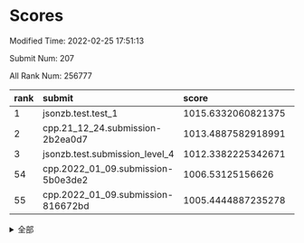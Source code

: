 # Scores

Modified Time: 2022-02-25 17:51:13

Submit Num: 207

All Rank Num: 256777

| rank |               submit               |       score        |       sigma        | pk_num |
| :--- | :--------------------------------- | :----------------- | :----------------- | :----- |
| 1    | jsonzb.test.test_1                 | 1015.6332060821375 | 0.8986379480265984 | 4961   |
| 2    | cpp.21_12_24.submission-2b2ea0d7   | 1013.4887582918991 | 0.8225440327957875 | 4962   |
| 3    | jsonzb.test.submission_level_4     | 1012.3382225342671 | 0.8049823911037233 | 4960   |
| 54   | cpp.2022_01_09.submission-5b0e3de2 | 1006.53125156626   | 0.7208844862461392 | 4960   |
| 55   | cpp.2022_01_09.submission-816672bd | 1005.4444887235278 | 0.7190436273454304 | 4965   |


<details>
<summary>全部</summary>

| rank |                 submit                 |       score        |       sigma        | pk_num |
| :--- | :------------------------------------- | :----------------- | :----------------- | :----- |
| 1    | jsonzb.test.test_1                     | 1015.6332060821375 | 0.8986379480265984 | 4961   |
| 2    | cpp.21_12_24.submission-2b2ea0d7       | 1013.4887582918991 | 0.8225440327957875 | 4962   |
| 3    | jsonzb.test.submission_level_4         | 1012.3382225342671 | 0.8049823911037233 | 4960   |
| 4    | gobigger.level_3.submission_level_3_24 | 1011.6930391308281 | 0.7790993545127397 | 4963   |
| 5    | gobigger.level_3.submission_level_3_31 | 1011.3022188032063 | 0.7762422470254852 | 4958   |
| 6    | gobigger.level_3.submission_level_3_8  | 1011.0606151734738 | 0.7617514671290917 | 4965   |
| 7    | gobigger.level_3.submission_level_3_38 | 1011.0362647245782 | 0.7681239411985327 | 4964   |
| 8    | gobigger.level_3.submission_level_3_5  | 1010.9997965545504 | 0.7707772387635984 | 4964   |
| 9    | gobigger.level_3.submission_level_3_13 | 1010.8581629279244 | 0.7654027080348308 | 4961   |
| 10   | gobigger.level_3.submission_level_3_35 | 1010.7982552892643 | 0.7573745204752577 | 4962   |
| 11   | gobigger.level_3.submission_level_3_10 | 1010.7873642900594 | 0.7685449136072394 | 4965   |
| 12   | gobigger.level_3.submission_level_3_12 | 1010.7296865491298 | 0.7603506537075402 | 4960   |
| 13   | gobigger.level_3.submission_level_3_27 | 1010.6528778352289 | 0.7731745596716848 | 4963   |
| 14   | gobigger.level_3.submission_level_3_20 | 1010.6498430691884 | 0.760015318760662  | 4959   |
| 15   | gobigger.level_3.submission_level_3_9  | 1010.5947321445066 | 0.7526695804711219 | 4964   |
| 16   | gobigger.level_3.submission_level_3_49 | 1010.5772564064448 | 0.7621039932353695 | 4962   |
| 17   | gobigger.level_3.submission_level_3_4  | 1010.5770041392029 | 0.7568262911511824 | 4960   |
| 18   | gobigger.level_3.submission_level_3_44 | 1010.5431219805065 | 0.769172477480365  | 4965   |
| 19   | gobigger.level_3.submission_level_3_39 | 1010.5356158840682 | 0.7689686573443791 | 4964   |
| 20   | gobigger.level_3.submission_level_3_17 | 1010.4487986414131 | 0.7688659173787941 | 4962   |
| 21   | gobigger.level_3.submission_level_3_29 | 1010.3995566524047 | 0.7558900918329635 | 4963   |
| 22   | gobigger.level_3.submission_level_3_6  | 1010.3658595341999 | 0.7636158400958473 | 4960   |
| 23   | gobigger.level_3.submission_level_3_30 | 1010.29620838757   | 0.7596308633869344 | 4962   |
| 24   | gobigger.level_3.submission_level_3_33 | 1010.2578099873695 | 0.750291659992753  | 4963   |
| 25   | gobigger.level_3.submission_level_3_0  | 1010.2284178470956 | 0.7615509393996487 | 4962   |
| 26   | gobigger.level_3.submission_level_3_32 | 1010.0941466044185 | 0.765262412162817  | 4960   |
| 27   | gobigger.level_3.submission_level_3_37 | 1010.0693086896468 | 0.7644163052544647 | 4956   |
| 28   | gobigger.level_3.submission_level_3_48 | 1010.0212399621544 | 0.7502539626661893 | 4960   |
| 29   | gobigger.level_3.submission_level_3_41 | 1009.9965062600571 | 0.7518985220396103 | 4961   |
| 30   | gobigger.level_3.submission_level_3_28 | 1009.9674373738807 | 0.7562566382376903 | 4966   |
| 31   | gobigger.level_3.submission_level_3_23 | 1009.939259524328  | 0.7522818680740053 | 4963   |
| 32   | gobigger.level_3.submission_level_3_45 | 1009.8982588489595 | 0.7683102571742989 | 4962   |
| 33   | gobigger.level_3.submission_level_3_47 | 1009.8668659346853 | 0.7863216534906211 | 4960   |
| 34   | gobigger.level_3.submission_level_3_26 | 1009.8255031041693 | 0.7407749767850274 | 4962   |
| 35   | gobigger.level_3.submission_level_3_14 | 1009.6635018096202 | 0.760815093265215  | 4965   |
| 36   | gobigger.level_3.submission_level_3_43 | 1009.5919108003704 | 0.7512898541440666 | 4960   |
| 37   | gobigger.level_3.submission_level_3_25 | 1009.5668684438311 | 0.7540668885295989 | 4961   |
| 38   | gobigger.level_3.submission_level_3_18 | 1009.5593547424126 | 0.7662003538173577 | 4965   |
| 39   | gobigger.level_3.submission_level_3_3  | 1009.4625385012437 | 0.7628710350923544 | 4959   |
| 40   | gobigger.level_3.submission_level_3_19 | 1009.432620701439  | 0.7568009604961392 | 4960   |
| 41   | gobigger.level_3.submission_level_3_36 | 1009.3751993138349 | 0.7470969045006504 | 4966   |
| 42   | gobigger.level_3.submission_level_3_21 | 1009.3699139334785 | 0.7560859195054427 | 4967   |
| 43   | gobigger.level_3.submission_level_3_2  | 1009.3463853251418 | 0.7464887893921524 | 4961   |
| 44   | gobigger.level_3.submission_level_3_22 | 1009.3228219386655 | 0.7512074279500713 | 4964   |
| 45   | gobigger.level_3.submission_level_3_34 | 1009.3134362110693 | 0.7481410115336203 | 4959   |
| 46   | gobigger.level_3.submission_level_3_1  | 1009.2960269323128 | 0.7420850288137828 | 4964   |
| 47   | gobigger.level_3.submission_level_3_11 | 1009.072194259892  | 0.7404932618099163 | 4967   |
| 48   | gobigger.level_3.submission_level_3_40 | 1008.9618455333166 | 0.7396338492487443 | 4966   |
| 49   | gobigger.level_3.submission_level_3_7  | 1008.9226649176187 | 0.7462069600466703 | 4963   |
| 50   | gobigger.level_3.submission_level_3_16 | 1008.766263892718  | 0.7437535831872242 | 4960   |
| 51   | gobigger.level_3.submission_level_3_46 | 1008.612329363577  | 0.7390521569167127 | 4964   |
| 52   | gobigger.level_3.submission_level_3_15 | 1008.5534970350527 | 0.7380847699910216 | 4968   |
| 53   | gobigger.level_3.submission_level_3_42 | 1008.5521043276572 | 0.7441336486634338 | 4960   |
| 54   | cpp.2022_01_09.submission-5b0e3de2     | 1006.53125156626   | 0.7208844862461392 | 4960   |
| 55   | cpp.2022_01_09.submission-816672bd     | 1005.4444887235278 | 0.7190436273454304 | 4965   |
| 56   | gobigger.level_1.submission_level_1_1  | 1005.2431902584256 | 0.7353875597693447 | 4962   |
| 57   | gobigger.level_1.submission_level_1_37 | 1004.3970788307798 | 0.7273557365356004 | 4962   |
| 58   | gobigger.level_1.submission_level_1_10 | 1004.3945911762827 | 0.7287555798321125 | 4962   |
| 59   | gobigger.level_1.submission_level_1_5  | 1004.3576880517857 | 0.7159460737536024 | 4965   |
| 60   | gobigger.level_1.submission_level_1_24 | 1004.349783744475  | 0.7172446775303725 | 4965   |
| 61   | gobigger.level_1.submission_level_1_47 | 1004.3482272744029 | 0.716311100598417  | 4956   |
| 62   | gobigger.level_1.submission_level_1_4  | 1004.2124265569187 | 0.7335297710293923 | 4962   |
| 63   | gobigger.level_1.submission_level_1_27 | 1004.0047785658917 | 0.7109700416665699 | 4964   |
| 64   | gobigger.level_1.submission_level_1_35 | 1003.9969407900506 | 0.721118552849492  | 4962   |
| 65   | gobigger.level_1.submission_level_1_45 | 1003.9457560687478 | 0.7261696126660181 | 4962   |
| 66   | gobigger.level_1.submission_level_1_49 | 1003.9120258424583 | 0.7218508384410028 | 4964   |
| 67   | gobigger.level_1.submission_level_1_12 | 1003.7890616319178 | 0.7142597711592052 | 4966   |
| 68   | gobigger.level_1.submission_level_1_31 | 1003.781229049011  | 0.7035219557122929 | 4963   |
| 69   | gobigger.level_1.submission_level_1_22 | 1003.7155004621936 | 0.7156207999774848 | 4960   |
| 70   | gobigger.level_1.submission_level_1_19 | 1003.6781643523512 | 0.7112504497231941 | 4959   |
| 71   | gobigger.level_1.submission_level_1_13 | 1003.6435269890717 | 0.7041838543431072 | 4964   |
| 72   | gobigger.level_1.submission_level_1_46 | 1003.5958837946737 | 0.7157236209213679 | 4961   |
| 73   | gobigger.level_1.submission_level_1_14 | 1003.5772048955318 | 0.7209055367399896 | 4966   |
| 74   | gobigger.level_1.submission_level_1_32 | 1003.4791667471467 | 0.7260020384567881 | 4962   |
| 75   | gobigger.level_1.submission_level_1_40 | 1003.4787297706707 | 0.7253452184265605 | 4963   |
| 76   | gobigger.level_1.submission_level_1_43 | 1003.4556876256804 | 0.713474595369737  | 4961   |
| 77   | gobigger.level_1.submission_level_1_16 | 1003.4329976177547 | 0.715094236289861  | 4962   |
| 78   | gobigger.level_1.submission_level_1_36 | 1003.4009599501808 | 0.7282073580997082 | 4961   |
| 79   | gobigger.level_1.submission_level_1_23 | 1003.3902047507745 | 0.7265429609104954 | 4967   |
| 80   | gobigger.level_1.submission_level_1_17 | 1003.3861459933264 | 0.7356622237109924 | 4963   |
| 81   | gobigger.level_1.submission_level_1_6  | 1003.1447014679395 | 0.7201960501539538 | 4965   |
| 82   | gobigger.level_1.submission_level_1_38 | 1003.1428535431527 | 0.7187682980841656 | 4958   |
| 83   | gobigger.level_1.submission_level_1_20 | 1003.106894698156  | 0.7172673201586849 | 4960   |
| 84   | gobigger.level_1.submission_level_1_33 | 1003.0946267999186 | 0.7057997459963853 | 4962   |
| 85   | gobigger.level_1.submission_level_1_42 | 1003.0567159592056 | 0.7222821118979387 | 4960   |
| 86   | gobigger.level_1.submission_level_1_11 | 1002.9296690919449 | 0.7345086201688868 | 4958   |
| 87   | gobigger.level_1.submission_level_1_26 | 1002.8667741894642 | 0.7137599703632913 | 4966   |
| 88   | gobigger.level_1.submission_level_1_29 | 1002.8539679268506 | 0.721368718807758  | 4966   |
| 89   | gobigger.level_1.submission_level_1_28 | 1002.8489607497593 | 0.7147362062690176 | 4962   |
| 90   | gobigger.level_1.submission_level_1_7  | 1002.8276941962781 | 0.7114556137855771 | 4958   |
| 91   | gobigger.level_1.submission_level_1_25 | 1002.7972391944907 | 0.7059752420167185 | 4963   |
| 92   | gobigger.level_1.submission_level_1_39 | 1002.7298600682251 | 0.7269905898421004 | 4959   |
| 93   | gobigger.level_1.submission_level_1_48 | 1002.7220767331679 | 0.7141269871872894 | 4958   |
| 94   | gobigger.level_1.submission_level_1_0  | 1002.6953150737564 | 0.7084271174901474 | 4964   |
| 95   | gobigger.level_1.submission_level_1_44 | 1002.5624001261159 | 0.7123230769617309 | 4960   |
| 96   | gobigger.level_1.submission_level_1_9  | 1002.5359749563037 | 0.7149311241323663 | 4960   |
| 97   | gobigger.level_1.submission_level_1_34 | 1002.4640499368754 | 0.7189487672975781 | 4961   |
| 98   | gobigger.level_1.submission_level_1_15 | 1002.4526500051551 | 0.7155476944599961 | 4962   |
| 99   | gobigger.level_1.submission_level_1_2  | 1002.385997060817  | 0.7072335292418819 | 4965   |
| 100  | gobigger.level_1.submission_level_1_18 | 1002.2950409532433 | 0.7130916566927185 | 4966   |
| 101  | gobigger.level_1.submission_level_1_3  | 1002.1211978730647 | 0.7218822169871839 | 4959   |
| 102  | gobigger.level_1.submission_level_1_41 | 1001.8895178555517 | 0.7141194488221649 | 4950   |
| 103  | gobigger.level_1.submission_level_1_8  | 1001.8502576079447 | 0.7067254115352085 | 4960   |
| 104  | gobigger.level_1.submission_level_1_30 | 1001.7559189402    | 0.716294490605372  | 4960   |
| 105  | gobigger.level_1.submission_level_1_21 | 1001.7330466379149 | 0.7186255019822207 | 4962   |
| 106  | gobigger.random.submission_random_45   | 998.0841609514376  | 0.7077377770240174 | 4954   |
| 107  | gobigger.random.submission_random_14   | 997.2850909318738  | 0.7120864022580643 | 4961   |
| 108  | gobigger.random.submission_random_18   | 997.2265390773596  | 0.7078808054006146 | 4969   |
| 109  | gobigger.random.submission_random_10   | 997.1622284408127  | 0.7125853307524876 | 4963   |
| 110  | gobigger.random.submission_random_2    | 996.8633085409626  | 0.7098388098649118 | 4962   |
| 111  | gobigger.random.submission_random_32   | 996.8138958167477  | 0.7154487851707473 | 4959   |
| 112  | gobigger.random.submission_random_3    | 996.7885019308488  | 0.7069320360831917 | 4961   |
| 113  | gobigger.random.submission_random_19   | 996.7547199537864  | 0.7145142728780322 | 4960   |
| 114  | gobigger.random.submission_random_48   | 996.6464114154425  | 0.7142446772971853 | 4966   |
| 115  | gobigger.random.submission_random_49   | 996.6341375790914  | 0.7138244764566761 | 4960   |
| 116  | gobigger.random.submission_random_8    | 996.509100127742   | 0.71017681525863   | 4962   |
| 117  | gobigger.random.submission_random_11   | 996.4557727333972  | 0.6964466965027409 | 4962   |
| 118  | gobigger.random.submission_random_28   | 996.4422644163857  | 0.7106580648114171 | 4962   |
| 119  | gobigger.random.submission_random_15   | 996.3992639636775  | 0.7117732292146832 | 4964   |
| 120  | gobigger.random.submission_random_12   | 996.3527859653971  | 0.7028964642995439 | 4962   |
| 121  | gobigger.random.submission_random_36   | 996.2541923696921  | 0.7161005199228244 | 4962   |
| 122  | gobigger.random.submission_random_44   | 996.2390992930808  | 0.7064425498769504 | 4957   |
| 123  | gobigger.random.submission_random_41   | 996.2316594265707  | 0.7132454752231316 | 4961   |
| 124  | gobigger.random.submission_random_47   | 996.1737235489571  | 0.7068518415422963 | 4970   |
| 125  | gobigger.random.submission_random_42   | 996.1737215286583  | 0.7045118832160556 | 4959   |
| 126  | gobigger.random.submission_random_16   | 996.0857527301824  | 0.7100137500172776 | 4961   |
| 127  | gobigger.random.submission_random_39   | 996.0633170465846  | 0.7271368990219419 | 4958   |
| 128  | gobigger.random.submission_random_46   | 995.9831973548063  | 0.7128764274452754 | 4958   |
| 129  | gobigger.random.submission_random_29   | 995.9787578426877  | 0.7093138518317316 | 4964   |
| 130  | gobigger.random.submission_random_20   | 995.8924989644454  | 0.7171435109157125 | 4965   |
| 131  | gobigger.random.submission_random_33   | 995.8778045414473  | 0.7083433738974411 | 4966   |
| 132  | gobigger.random.submission_random_7    | 995.8010633135872  | 0.7197784088553791 | 4958   |
| 133  | gobigger.random.submission_random_26   | 995.792586993085   | 0.7169699371413389 | 4963   |
| 134  | gobigger.random.submission_random_25   | 995.7657874845343  | 0.7238551357685743 | 4963   |
| 135  | gobigger.random.submission_random_9    | 995.7579288726657  | 0.7238378717189827 | 4959   |
| 136  | gobigger.random.submission_random_21   | 995.7396404341761  | 0.7193663260053456 | 4966   |
| 137  | gobigger.random.submission_random_27   | 995.7275576250597  | 0.7160578625217154 | 4963   |
| 138  | gobigger.random.submission_random_23   | 995.6783400657968  | 0.7001093034989102 | 4961   |
| 139  | gobigger.random.submission_random_38   | 995.6692901018274  | 0.7268545003761506 | 4965   |
| 140  | gobigger.random.submission_random_43   | 995.6093043158354  | 0.715433966434241  | 4962   |
| 141  | gobigger.random.submission_random_37   | 995.5474447675017  | 0.710793118132145  | 4958   |
| 142  | gobigger.random.submission_random_31   | 995.520477448614   | 0.7147951724986916 | 4954   |
| 143  | gobigger.random.submission_random_4    | 995.4554100532002  | 0.7194298681304975 | 4962   |
| 144  | gobigger.random.submission_random_34   | 995.4455569398896  | 0.7292901948105759 | 4960   |
| 145  | gobigger.random.submission_random_6    | 995.2601360141382  | 0.7031394982845955 | 4960   |
| 146  | gobigger.random.submission_random_0    | 995.1613338141827  | 0.701109850362482  | 4961   |
| 147  | gobigger.random.submission_random_35   | 995.1314467271948  | 0.7165599916892809 | 4961   |
| 148  | gobigger.random.submission_random_1    | 995.1142409413725  | 0.7301125050011461 | 4964   |
| 149  | gobigger.random.submission_random_22   | 995.0892034245335  | 0.7177130131487688 | 4962   |
| 150  | gobigger.random.submission_random_13   | 995.0877515752206  | 0.7015868060489281 | 4962   |
| 151  | gobigger.random.submission_random_40   | 995.0536977021436  | 0.7156505843965593 | 4964   |
| 152  | gobigger.random.submission_random_17   | 994.8823081471263  | 0.707808920578378  | 4959   |
| 153  | gobigger.random.submission_random_30   | 994.8302927829096  | 0.6958409089297865 | 4958   |
| 154  | gobigger.random.submission_random_5    | 994.7485926783186  | 0.7123094719352288 | 4963   |
| 155  | gobigger.level_2.submission_level_2_28 | 994.6246229018699  | 0.716910797407749  | 4963   |
| 156  | gobigger.level_2.submission_level_2_22 | 994.5436811874978  | 0.730498905900183  | 4964   |
| 157  | gobigger.level_2.submission_level_2_36 | 994.3566902850007  | 0.7197861538475987 | 4964   |
| 158  | gobigger.random.submission_random_24   | 994.2387490222038  | 0.7270330692679478 | 4962   |
| 159  | gobigger.level_2.submission_level_2_23 | 994.1440436647533  | 0.7181695225660829 | 4964   |
| 160  | gobigger.level_2.submission_level_2_2  | 994.0374469665962  | 0.7228548500986303 | 4961   |
| 161  | gobigger.level_2.submission_level_2_37 | 993.8782360673574  | 0.7237354282983915 | 4967   |
| 162  | gobigger.level_2.submission_level_2_1  | 993.8202967271453  | 0.7319327296300084 | 4961   |
| 163  | gobigger.level_2.submission_level_2_46 | 993.6709686184239  | 0.7594319900022832 | 4960   |
| 164  | gobigger.level_2.submission_level_2_29 | 993.3158000635692  | 0.731134783898471  | 4964   |
| 165  | gobigger.level_2.submission_level_2_4  | 993.2163208126809  | 0.7535088233910159 | 4961   |
| 166  | gobigger.level_2.submission_level_2_32 | 993.2157959981979  | 0.7322425442196678 | 4963   |
| 167  | gobigger.level_2.submission_level_2_48 | 992.889494922026   | 0.7452476035856243 | 4957   |
| 168  | gobigger.level_2.submission_level_2_0  | 992.7681295648596  | 0.7505867576540962 | 4959   |
| 169  | gobigger.level_2.submission_level_2_49 | 992.6866720013984  | 0.729100228888603  | 4964   |
| 170  | gobigger.level_2.submission_level_2_9  | 992.5014241872758  | 0.7486779866559377 | 4963   |
| 171  | gobigger.level_2.submission_level_2_5  | 992.495223343339   | 0.7454698120754459 | 4963   |
| 172  | gobigger.level_2.submission_level_2_12 | 992.3314329670046  | 0.7362826437653139 | 4962   |
| 173  | gobigger.level_2.submission_level_2_44 | 992.3184925113775  | 0.7354127364978649 | 4964   |
| 174  | gobigger.level_2.submission_level_2_11 | 992.3081469676678  | 0.7460036222415843 | 4961   |
| 175  | gobigger.level_2.submission_level_2_33 | 992.255630476022   | 0.7451403975159411 | 4961   |
| 176  | gobigger.level_2.submission_level_2_42 | 992.2346390854182  | 0.755357057249735  | 4964   |
| 177  | gobigger.level_2.submission_level_2_40 | 992.2189762666187  | 0.7575406294373652 | 4959   |
| 178  | gobigger.level_2.submission_level_2_21 | 992.188215235526   | 0.7618222162938953 | 4963   |
| 179  | gobigger.level_2.submission_level_2_10 | 992.1432746844883  | 0.7546116989808216 | 4959   |
| 180  | gobigger.level_2.submission_level_2_25 | 991.9362605277053  | 0.7482234495151682 | 4962   |
| 181  | gobigger.level_2.submission_level_2_6  | 991.8824937842546  | 0.761582337477881  | 4959   |
| 182  | gobigger.level_2.submission_level_2_13 | 991.8090496546102  | 0.7516561731345439 | 4963   |
| 183  | gobigger.level_2.submission_level_2_27 | 991.7226690253839  | 0.7511347957591835 | 4960   |
| 184  | gobigger.level_2.submission_level_2_39 | 991.683755707782   | 0.7530173296173329 | 4961   |
| 185  | gobigger.level_2.submission_level_2_7  | 991.6286058608675  | 0.749565651141349  | 4967   |
| 186  | gobigger.level_2.submission_level_2_8  | 991.5904236727039  | 0.7465354299249869 | 4959   |
| 187  | gobigger.level_2.submission_level_2_16 | 991.4936010464284  | 0.7265565326736564 | 4959   |
| 188  | gobigger.level_2.submission_level_2_26 | 991.3646959902983  | 0.7590208500420415 | 4962   |
| 189  | gobigger.level_2.submission_level_2_14 | 991.3103174473582  | 0.7631754846898882 | 4966   |
| 190  | gobigger.level_2.submission_level_2_20 | 991.2974684986417  | 0.7498103450163905 | 4963   |
| 191  | gobigger.level_2.submission_level_2_34 | 991.2896187912155  | 0.7525566573102566 | 4960   |
| 192  | gobigger.level_2.submission_level_2_35 | 991.2534532734023  | 0.7551494858138308 | 4958   |
| 193  | gobigger.level_2.submission_level_2_45 | 991.024164841922   | 0.7635110738980093 | 4956   |
| 194  | gobigger.level_2.submission_level_2_3  | 990.8662221548431  | 0.7647899552926387 | 4960   |
| 195  | gobigger.level_2.submission_level_2_47 | 990.804714519444   | 0.7654428562122756 | 4961   |
| 196  | gobigger.level_2.submission_level_2_18 | 990.7969213624331  | 0.7416259540914815 | 4962   |
| 197  | gobigger.level_2.submission_level_2_31 | 990.7619385967253  | 0.7431539903558511 | 4967   |
| 198  | gobigger.level_2.submission_level_2_24 | 990.5035868785652  | 0.7594351015380892 | 4966   |
| 199  | gobigger.level_2.submission_level_2_19 | 990.4816207147135  | 0.7902128333148868 | 4961   |
| 200  | gobigger.level_2.submission_level_2_30 | 990.4531991366018  | 0.7654574622947464 | 4967   |
| 201  | gobigger.level_2.submission_level_2_15 | 990.3530533801044  | 0.7666011669576516 | 4962   |
| 202  | gobigger.level_2.submission_level_2_17 | 990.3374366522526  | 0.793033789062765  | 4960   |
| 203  | gobigger.level_2.submission_level_2_38 | 990.3309223916173  | 0.7644392732333838 | 4958   |
| 204  | gobigger.level_2.submission_level_2_41 | 990.1405157069809  | 0.7777038724606069 | 4961   |
| 205  | gobigger.level_2.submission_level_2_43 | 990.0030634564966  | 0.7536153126045486 | 4963   |
| 206  | gobigger.none.submission_none_1        | 977.5653458179838  | 1.3706155421831012 | 4959   |
| 207  | gobigger.none.submission_none_0        | 977.246129573469   | 1.4126189450543027 | 4964   |

</details>